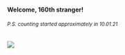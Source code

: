 #### Welcome, 160th stranger!

###### <sup>P.S. counting started approximately in 10.01.21</sup>

<img src="https://kraftwerk28.pp.ua/vcnt.png"></img>
